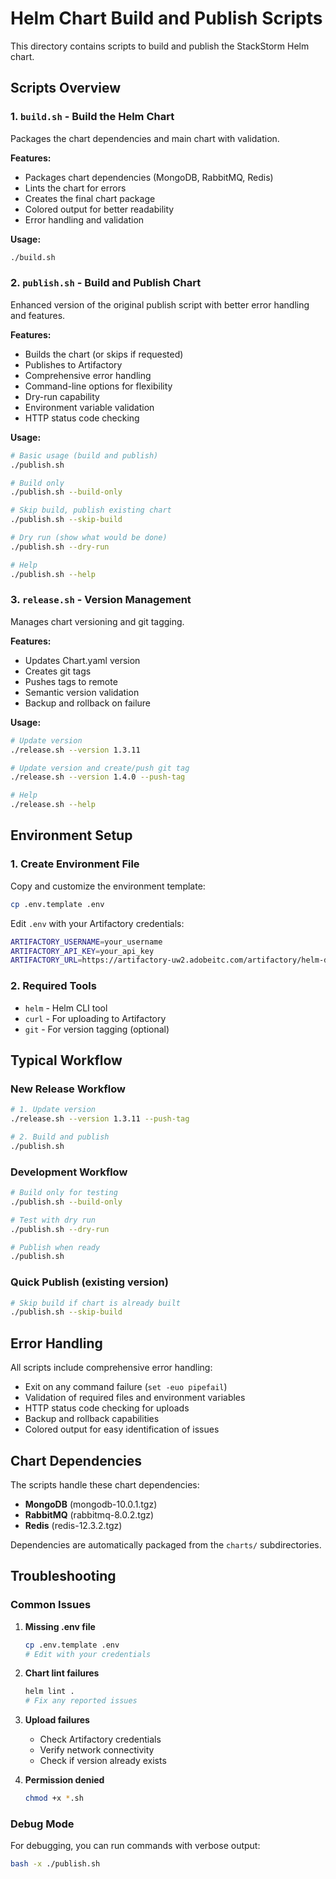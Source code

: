 # Helm Chart Build and Publish Scripts

This directory contains scripts to build and publish the StackStorm Helm chart.

## Scripts Overview

### 1. `build.sh` - Build the Helm Chart
Packages the chart dependencies and main chart with validation.

**Features:**
- Packages chart dependencies (MongoDB, RabbitMQ, Redis)
- Lints the chart for errors
- Creates the final chart package
- Colored output for better readability
- Error handling and validation

**Usage:**
```bash
./build.sh
```

### 2. `publish.sh` - Build and Publish Chart
Enhanced version of the original publish script with better error handling and features.

**Features:**
- Builds the chart (or skips if requested)
- Publishes to Artifactory
- Comprehensive error handling
- Command-line options for flexibility
- Dry-run capability
- Environment variable validation
- HTTP status code checking

**Usage:**
```bash
# Basic usage (build and publish)
./publish.sh

# Build only
./publish.sh --build-only

# Skip build, publish existing chart
./publish.sh --skip-build

# Dry run (show what would be done)
./publish.sh --dry-run

# Help
./publish.sh --help
```

### 3. `release.sh` - Version Management
Manages chart versioning and git tagging.

**Features:**
- Updates Chart.yaml version
- Creates git tags
- Pushes tags to remote
- Semantic version validation
- Backup and rollback on failure

**Usage:**
```bash
# Update version
./release.sh --version 1.3.11

# Update version and create/push git tag
./release.sh --version 1.4.0 --push-tag

# Help
./release.sh --help
```

## Environment Setup

### 1. Create Environment File
Copy and customize the environment template:

```bash
cp .env.template .env
```

Edit `.env` with your Artifactory credentials:
```bash
ARTIFACTORY_USERNAME=your_username
ARTIFACTORY_API_KEY=your_api_key
ARTIFACTORY_URL=https://artifactory-uw2.adobeitc.com/artifactory/helm-dx-stackstorm-release
```

### 2. Required Tools
- `helm` - Helm CLI tool
- `curl` - For uploading to Artifactory
- `git` - For version tagging (optional)

## Typical Workflow

### New Release Workflow
```bash
# 1. Update version
./release.sh --version 1.3.11 --push-tag

# 2. Build and publish
./publish.sh
```

### Development Workflow
```bash
# Build only for testing
./publish.sh --build-only

# Test with dry run
./publish.sh --dry-run

# Publish when ready
./publish.sh
```

### Quick Publish (existing version)
```bash
# Skip build if chart is already built
./publish.sh --skip-build
```

## Error Handling

All scripts include comprehensive error handling:
- Exit on any command failure (`set -euo pipefail`)
- Validation of required files and environment variables
- HTTP status code checking for uploads
- Backup and rollback capabilities
- Colored output for easy identification of issues

## Chart Dependencies

The scripts handle these chart dependencies:
- **MongoDB** (mongodb-10.0.1.tgz)
- **RabbitMQ** (rabbitmq-8.0.2.tgz)  
- **Redis** (redis-12.3.2.tgz)

Dependencies are automatically packaged from the `charts/` subdirectories.

## Troubleshooting

### Common Issues

1. **Missing .env file**
   ```bash
   cp .env.template .env
   # Edit with your credentials
   ```

2. **Chart lint failures**
   ```bash
   helm lint .
   # Fix any reported issues
   ```

3. **Upload failures**
   - Check Artifactory credentials
   - Verify network connectivity
   - Check if version already exists

4. **Permission denied**
   ```bash
   chmod +x *.sh
   ```

### Debug Mode
For debugging, you can run commands with verbose output:
```bash
bash -x ./publish.sh
```
